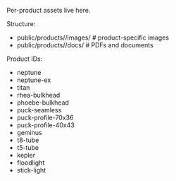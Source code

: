 Per-product assets live here.

Structure:
- public/products/<product-id>/images/  # product-specific images
- public/products/<product-id>/docs/    # PDFs and documents

Product IDs:
- neptune
- neptune-ex
- titan
- rhea-bulkhead
- phoebe-bulkhead
- puck-seamless
- puck-profile-70x36
- puck-profile-40x43
- geminus
- t8-tube
- t5-tube
- kepler
- floodlight
- stick-light
